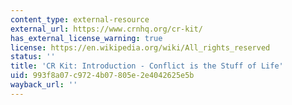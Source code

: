 ```yaml
---
content_type: external-resource
external_url: https://www.crnhq.org/cr-kit/
has_external_license_warning: true
license: https://en.wikipedia.org/wiki/All_rights_reserved
status: ''
title: 'CR Kit: Introduction - Conflict is the Stuff of Life'
uid: 993f8a07-c972-4b07-805e-2e4042625e5b
wayback_url: ''
---
```

